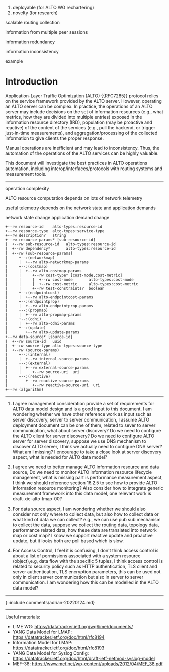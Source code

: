 1. deployable (for ALTO WG rechartering)
2. novelty (for research)

scalable routing collection

information from multiple peer sessions

information redundancy

information inconsistency

example

# Introduction

Application-Layer Traffic Optimization (ALTO) {{RFC7285}} protocol relies on
the service framework provided by the ALTO server. However, operating an ALTO
server can be complex. In practice, the operations of an ALTO server may
include decisions on the set of information resources (e.g., what metrics,
how they are divided into multiple entries) exposed in the information
resource directory (IRD), population (may be proactive and reactive) of the
content of the services (e.g., pull the backend, or trigger just-in-time
measurements), and aggregation/processing of the collected information to
give clients the proper response.

Manual operations are inefficient and may lead to inconsistency. Thus, the
automation of the operations of the ALTO services can be highly valuable.

This document will investigate the best
practices in ALTO operations automation, including
interop/interfaces/protocols with routing systems and measurement tools.


---



operation complexity

ALTO resource computation depends on lots of network telemetry



useful telemetry depends on the network state and application demands

network state change
application demand change

```
+--rw resource-id    alto-types:resource-id
+--rw resource-type  alto-types:service-type
+--rw description?   string
+--rw resource-params* [sub-resource-id]
|  +--rw sub-resource-id   alto-types:resource-id
|  +--rw dependency*       alto-types:resource-id
|  +--rw (sub-resource-params)
|     +--:(networkmap)
|     |  +--rw alto-networkmap-params
|     +--:(costmap)
|     |  +--rw alto-costmap-params
|     |     +--rw cost-type* [cost-mode,cost-metric]
|     |     |  +--rw cost-mode       alto-types:cost-mode
|     |     |  +--rw cost-metric     alto-types:cost-metric
|     |     +--rw test-constraints?  boolean
|     +--:(endpointcost)
|     |  +--rw alto-endpointcost-params
|     +--:(endpointprop)
|     |  +--rw alto-endpointprop-params
|     +--:(propmap)
|     |  +--rw alto-propmap-params
|     +--:(cdni)
|     |  +--rw alto-cdni-params
|     +--:(update)
|        +--rw alto-update-params
+--rw data-source* [source-id]
|  +--rw source-id   uuid
|  +--rw source-type alto-types:source-type
|  +--rw (source-params)
|     +--:(internal)
|     |  +--rw internal-source-params
|     +--:(external)
|     |  +--rw external-source-params
|     |     +--rw source-uri  uri
|     +--:(reactive)
|        +--rw reactive-source-params
|           +--rw reactive-source-uri  uri
+--rw (algorithm)
```


---

1. I agree management consideration provide a set of requirements for ALTO data
model design and is a good input to this document. I am wondering whether we
have other reference work as input such as server discovery, server to server
communication, I assume ALTO deployment document can be one of them, related to
sever to server communication, what about server discovery? Do we need to
configure the ALTO client for server discovery?  Do we need to configure ALTO
server for server discovery, suppose we use DNS mechanism to discover ALTO
server, I think we actually need to configure DNS server? What am I missing? I
encourage to take a close look at server discovery aspect, what is needed for
ALTO data model?

2. I agree we need to better manage ALTO information resource and data source,
Do we need to monitor ALTO information resource lifecycle management, what is
missing part is performance measurement aspect, I think we should reference
section 16.2.5 to see how to provide ALTO information resource monitoring?  Also
consider how to integrate generic measurement framework into this data model,
one relevant work is draft-xie-alto-lmap-00?

3. For data source aspect, I am wondering whether we should also consider not
only where to collect data, but also how to collect data or what kind of data we
can collect?  e.g., we can use pub sub mechanism to collect the data, suppose we
collect the routing data, topology data, performance related data, how these
data are translated into network map or cost map? I know we support reactive
update and proactive update, but it looks both are poll based which is slow.

4. For Access Control, I feel it is confusing, I don't think access control is
about a list of permissions associated with a system resource (object),e.g, data
flow with the specific 5 tuples, I think access control is related to security
policy such as HTTP authentication, TLS client and server authentication, TLS
encryption parameters, this can be used not only in client server communication
but also in server to server communication. I am wondering how this can be
modelled in the ALTO data model?


---

{::include comments/adrian-20220124.md}

---


Useful materials:

- LIME WG: https://datatracker.ietf.org/wg/lime/documents/
- YANG Data Model for LMAP: https://datatracker.ietf.org/doc/html/rfc8194
- Information Model for LMAP: https://datatracker.ietf.org/doc/html/rfc8193
- YANG Data Model for Syslog Config: https://datatracker.ietf.org/doc/html/draft-ietf-netmod-syslog-model
- MEF-38: https://www.mef.net/wp-content/uploads/2012/04/MEF_38.pdf


